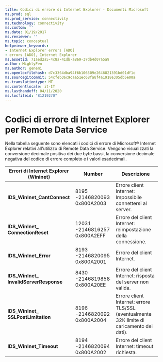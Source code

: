 ```yaml
---
title: Codici di errore di Internet Explorer - Documenti Microsoft
ms.prod: sql
ms.prod_service: connectivity
ms.technology: connectivity
ms.custom: ''
ms.date: 01/19/2017
ms.reviewer: ''
ms.topic: conceptual
helpviewer_keywords:
- Internet Explorer errors [ADO]
- errors [ADO], Internet Explorer
ms.assetid: 71aed2a5-4c8a-41db-a869-37db4d07a5a9
author: MightyPen
ms.author: genemi
ms.openlocfilehash: d7c3364dba94f6b106509e2646821391bd01df1c
ms.sourcegitcommit: 54cfeb36c9caa51ec68fa8f4a1918e305db5e00a
ms.translationtype: MT
ms.contentlocale: it-IT
ms.lasthandoff: 04/11/2020
ms.locfileid: "81219270"
---
```

# <a name="internet-explorer-error-codes-for-remote-data-service"></a>Codici di errore di Internet Explorer per Remote Data Service
Nella tabella seguente sono elencati i codici di errore di Microsoft® Internet Explorer relativi all'utilizzo di Remote Data Service. Vengono visualizzati la conversione decimale positiva dei due byte bassi, la conversione decimale negativa del codice di errore completo e i valori esadecimali.

|Errori di Internet Explorer (Wininet)|Number|Descrizione|
|------------------------------------------|------------|-----------------|
|**IDS_WinInet_CantConnect**|8195 -2146820093 0x800A2003|Errore client Internet: Impossibile connettersi al server.|
|**IDS_WinInet_ ConnectionReset**|12031 -2146816257 0x800A2EFF|Errore del client Internet: reimpostazione della connessione.|
|**IDS_WinInet_Error**|8193 -2146820095 0x800A2001|Errore del client Internet.|
|**IDS_WinInet_ InvalidServerResponse**|8430 -2146819858 0x800A20EE|Errore del client Internet: risposta del server non valida.|
|**IDS_WinInet_ SSLPostLimitation**|8196 -2146820092 0x800A2004|Errore client Internet: errore TLS/SSL (eventualmente 32K limite di caricamento dei dati).|
|**IDS_WinInet_Timeout**|8194 -2146820094 0x800A2002|Errore del client Internet: timeout richiesta.|
